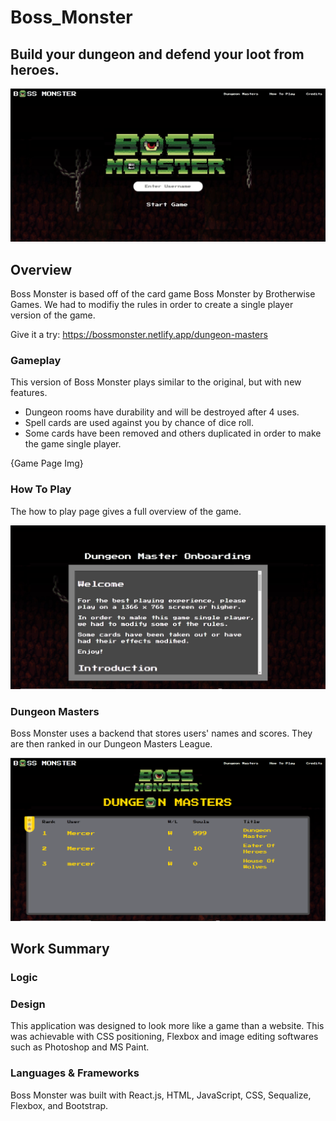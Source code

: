 # Boss_Monster
## Build your dungeon and defend your loot from heroes.

![Alt text](/client/public/homeScreen.jpg)
 <br/>

## Overview
Boss Monster is based off of the card game Boss Monster by Brotherwise Games. We had to modifiy the rules in order to create a single player version of the game.

Give it a try: https://bossmonster.netlify.app/dungeon-masters

### Gameplay
This version of Boss Monster plays similar to the original, but with new features.
- Dungeon rooms have durability and will be destroyed after 4 uses.
- Spell cards are used against you by chance of dice roll.
- Some cards have been removed and others duplicated in order to make the game single player.

{Game Page Img}

### How To Play
The how to play page gives a full overview of the game.

![Alt text](/client/public/htpScreen.jpg)
 <br/>

### Dungeon Masters
Boss Monster uses a backend that stores users' names and scores. They are then ranked in our Dungeon Masters League.

![Alt text](/client/public/dmScreen.png)
 <br/>

## Work Summary

### Logic

### Design
This application was designed to look more like a game than a website. This was achievable with CSS positioning, Flexbox and image editing softwares such as Photoshop and MS Paint. 

### Languages & Frameworks
Boss Monster was built with React.js, HTML, JavaScript, CSS, Sequalize, Flexbox, and Bootstrap.

